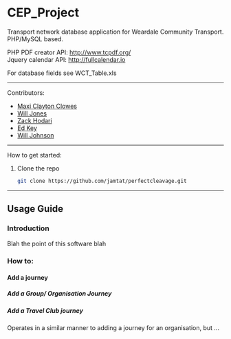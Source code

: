 # CEP_Project

Transport network database application for Weardale Community Transport.
PHP/MySQL based.

PHP PDF creator API: http://www.tcpdf.org/  
Jquery calendar API: http://fullcalendar.io  

For database fields see WCT_Table.xls
________________________________________________________________________________

Contributors:
 - [Maxi Clayton Clowes](https://github.com/mcclowes)
 - [Will Jones](https://github.com/willjejones)
 - [Zack Hodari](https://github.com/ZackHodari)
 - [Ed Key](https://github.com/keyead)
 - [Will Johnson](https://github.com/WillJCJ)
  
________________________________________________________________________________

How to get started:

1. Clone the repo
    ```bash
    git clone https://github.com/jamtat/perfectcleavage.git
    ```

________________________________________________________________________________

## Usage Guide
### Introduction
Blah the point of this software blah

### How to:
#### Add a journey

##### Add a Group/ Organisation Journey

##### Add a Travel Club journey
Operates in a similar manner to adding a journey for an organisation, but ...
